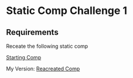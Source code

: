 # Static Comp Challenge 1

## Requirements
Receate the following static comp

[Starting Comp](https://github.com/cr-comp-challenge-1/images/static-comp-challege-1.jpeg)

My Version:
[Reacreated Comp](https://github.com/cr-comp-challenge-1/images/recreated%20comp.png)
